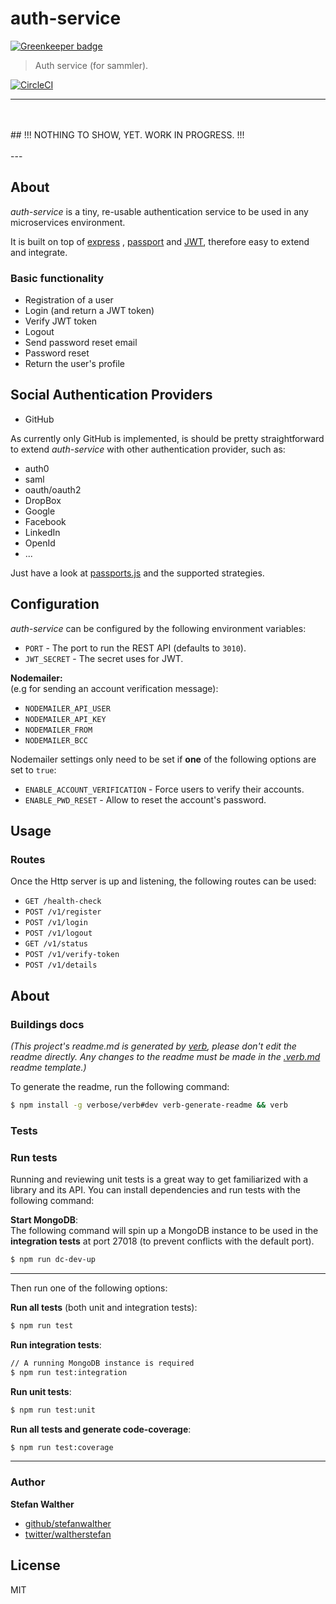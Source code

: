 # auth-service

[![Greenkeeper badge](https://badges.greenkeeper.io/sammler/auth-service.svg)](https://greenkeeper.io/)

> Auth service (for sammler).

[![CircleCI](https://img.shields.io/circleci/project/github/sammler/auth-service.svg)](https://circleci.com/gh/sammler/auth-service)

---
<br/>
<br/>
## !!! NOTHING TO SHOW, YET. WORK IN PROGRESS. !!!
<br/>
<br/>
---

## About
_auth-service_ is a tiny, re-usable authentication service to be used in any microservices environment.

It is built on top of [express](https://expressjs.com/) , [passport](http://passportjs.org/) and [JWT](https://jwt.io/), therefore easy to extend and integrate.

### Basic functionality

- Registration of a user
- Login (and return a JWT token)
- Verify JWT token
- Logout
- Send password reset email
- Password reset
- Return the user's profile

## Social Authentication Providers

- GitHub

As currently only GitHub is implemented, is should be pretty straightforward to extend _auth-service_ with other authentication provider, such as:
 
- auth0
- saml
- oauth/oauth2
- DropBox
- Google
- Facebook
- LinkedIn
- OpenId
- ...

Just have a look at [passports.js](http://passportjs.org/) and the supported strategies.

## Configuration
_auth-service_ can be configured by the following environment variables:

- `PORT` - The port to run the REST API (defaults to `3010`).
- `JWT_SECRET` - The secret uses for JWT.

**Nodemailer:**   
(e.g for sending an account verification message):

- `NODEMAILER_API_USER`
- `NODEMAILER_API_KEY`
- `NODEMAILER_FROM`
- `NODEMAILER_BCC`

Nodemailer settings only need to be set if **one** of the following options are set to `true`:

- `ENABLE_ACCOUNT_VERIFICATION` - Force users to verify their accounts.
- `ENABLE_PWD_RESET` - Allow to reset the account's password.

## Usage

### Routes
Once the Http server is up and listening, the following routes can be used:

- `GET /health-check`
- `POST /v1/register`
- `POST /v1/login`
- `POST /v1/logout`
- `GET /v1/status`
- `POST /v1/verify-token`
- `POST /v1/details`

## About

### Buildings docs
_(This project's readme.md is generated by [verb](https://github.com/verbose/verb-generate-readme), please don't edit the readme directly. Any changes to the readme must be made in the [.verb.md](.verb.md) readme template.)_

To generate the readme, run the following command:

```sh
$ npm install -g verbose/verb#dev verb-generate-readme && verb
```

### Tests
### Run tests

Running and reviewing unit tests is a great way to get familiarized with a library and its API. You can install dependencies and run tests with the following command:

**Start MongoDB**:  
The following command will spin up a MongoDB instance to be used in the **integration tests** at port 27018 (to prevent conflicts with the default port).

```sh
$ npm run dc-dev-up
```

---

Then run one of the following options:

**Run all tests** (both unit and integration tests):
```sh
$ npm run test
```

**Run integration tests**:

```sh
// A running MongoDB instance is required
$ npm run test:integration
```

**Run unit tests**:
```sh
$ npm run test:unit
```

**Run all tests and generate code-coverage**:
```sh
$ npm run test:coverage
```

---

### Author
**Stefan Walther**

* [github/stefanwalther](https://github.com/stefanwalther)
* [twitter/waltherstefan](http://twitter.com/waltherstefan)

## License
MIT

